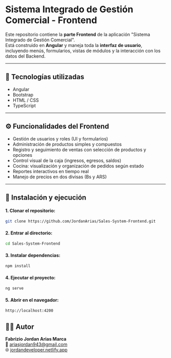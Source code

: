 # Sistema Integrado de Gestión Comercial - Frontend

Este repositorio contiene la **parte Frontend** de la aplicación "Sistema Integrado de Gestión Comercial".  
Está construido en **Angular** y maneja toda la **interfaz de usuario**, incluyendo menús, formularios, vistas de módulos y la interacción con los datos del Backend.

---

## 🚀 Tecnologías utilizadas

- Angular  
- Bootstrap  
- HTML / CSS  
- TypeScript  

---

## ⚙️ Funcionalidades del Frontend

- Gestión de usuarios y roles (UI y formularios)  
- Administración de productos simples y compuestos  
- Registro y seguimiento de ventas con selección de productos y opciones  
- Control visual de la caja (ingresos, egresos, saldos)  
- Cocina: visualización y organización de pedidos según estado  
- Reportes interactivos en tiempo real  
- Manejo de precios en dos divisas (Bs y ARS)  

---

## 🧰 Instalación y ejecución
#### 1. Clonar el repositorio:
```bash
git clone https://github.com/JordanArias/Sales-System-Frontend.git
```
#### 2. Entrar al directorio:
```bash
cd Sales-System-Frontend
```
#### 3. Instalar dependencias:
```bash
npm install
```
#### 4. Ejecutar el proyecto:
```bash
ng serve
```
#### 5. Abrir en el navegador:
```bash
http://localhost:4200
```
## 👨‍💻 Autor
**Fabrizio Jordan Arias Marca**  
📧 ariasjordan943@gmail.com  
🌐 [jordandeveloper.netlify.app](https://jordandeveloper.netlify.app)

